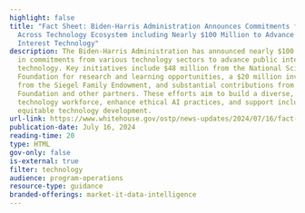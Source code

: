 ```yaml
---
highlight: false
title: "Fact Sheet: Biden-⁠Harris Administration Announces Commitments from
  Across Technology Ecosystem including Nearly $100 Million to Advance Public
  Interest Technology"
description: The Biden-Harris Administration has announced nearly $100 million
  in commitments from various technology sectors to advance public interest
  technology. Key initiatives include $48 million from the National Science
  Foundation for research and learning opportunities, a $20 million investment
  from the Siegel Family Endowment, and substantial contributions from the Ford
  Foundation and other partners. These efforts aim to build a diverse, expert
  technology workforce, enhance ethical AI practices, and support inclusive,
  equitable technology development.
url-link: https://www.whitehouse.gov/ostp/news-updates/2024/07/16/fact-sheet-biden-harris-administration-announces-commitments-from-across-technology-ecosystem-including-nearly-100-million-to-advance-public-interest-technology/
publication-date: July 16, 2024
reading-time: 20
type: HTML
gov-only: false
is-external: true
filter: technology
audience: program-operations
resource-type: guidance
branded-offerings: market-it-data-intelligence
---
```

